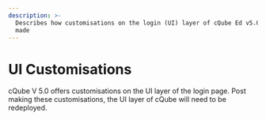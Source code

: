 ```yaml
---
description: >-
  Describes how customisations on the login (UI) layer of cQube Ed v5.0 can be
  made
---
```


# UI Customisations

cQube V 5.0 offers customisations on the UI layer of the login page. Post making these customisations, the UI layer of cQube will need to be redeployed.
